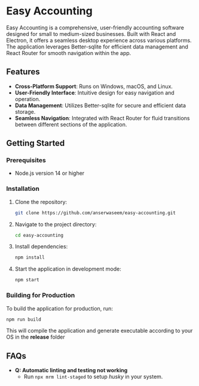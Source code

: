 # Easy Accounting

Easy Accounting is a comprehensive, user-friendly accounting software designed for small to medium-sized businesses. Built with React and Electron, it offers a seamless desktop experience across various platforms. The application leverages Better-sqlite for efficient data management and React Router for smooth navigation within the app.

## Features

- **Cross-Platform Support**: Runs on Windows, macOS, and Linux.
- **User-Friendly Interface**: Intuitive design for easy navigation and operation.
- **Data Management**: Utilizes Better-sqlite for secure and efficient data storage.
- **Seamless Navigation**: Integrated with React Router for fluid transitions between different sections of the application.

## Getting Started

### Prerequisites

- Node.js version 14 or higher

### Installation

1. Clone the repository:
   ```sh
   git clone https://github.com/anserwaseem/easy-accounting.git
   ```
2. Navigate to the project directory:
   ```sh
   cd easy-accounting
   ```
3. Install dependencies:
   ```sh
   npm install
   ```
4. Start the application in development mode:
   ```sh
   npm start
   ```

### Building for Production

To build the application for production, run:

```sh
npm run build
```

This will compile the application and generate executable according to your OS in the **release** folder

## FAQs

- **Q: Automatic linting and testing not working**
  - Run `npx mrm lint-staged` to setup _husky_ in your system.
